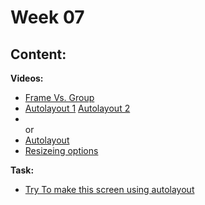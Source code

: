 # Week 07

## Content:
 
 **Videos:**
 - [Frame Vs. Group](https://youtu.be/VJD1SvXEXE4?si=4UIiptuAjeYaleJkt)
- [Autolayout 1](https://www.youtube.com/watch?v=-6Cd0r3taRogit)
  [Autolayout 2](https://www.youtube.com/watch?v=EEfqMYcCexo&list=PLjzhiGLyugKynpBi7v2AWMCJgTrRI6Ne-&index=16)
- <br>or<br>
- [Autolayout](https://youtu.be/3L_PRtlDyAg?si=UFNd9u-jwVvCkkYu)
- [Resizeing options](https://www.youtube.com/watch?v=Y1CHg3KVQoc&list=PLqVHb744A1CJgdKsl3FXGeAxSjp7aoYlb&index=6)

 **Task:**
- [Try To make this screen using autolayout](https://www.instagram.com/p/C1lx7oCtOUf/?igsh=MTFuMDM5Z3Jhemo4cA%3D%3D)
